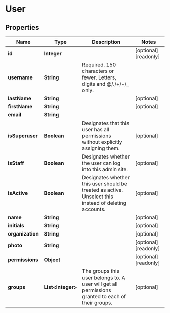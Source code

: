 

# User


## Properties

Name | Type | Description | Notes
------------ | ------------- | ------------- | -------------
**id** | **Integer** |  |  [optional] [readonly]
**username** | **String** | Required. 150 characters or fewer. Letters, digits and @/./+/-/_ only. | 
**lastName** | **String** |  |  [optional]
**firstName** | **String** |  |  [optional]
**email** | **String** |  | 
**isSuperuser** | **Boolean** | Designates that this user has all permissions without explicitly assigning them. |  [optional]
**isStaff** | **Boolean** | Designates whether the user can log into this admin site. |  [optional]
**isActive** | **Boolean** | Designates whether this user should be treated as active. Unselect this instead of deleting accounts. |  [optional]
**name** | **String** |  |  [optional]
**initials** | **String** |  |  [optional]
**organization** | **String** |  |  [optional]
**photo** | **String** |  |  [optional] [readonly]
**permissions** | **Object** |  |  [optional] [readonly]
**groups** | **List&lt;Integer&gt;** | The groups this user belongs to. A user will get all permissions granted to each of their groups. |  [optional]



